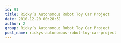 ```yaml
---
id: 91
title: Ricky’s Autonomous Robot Toy Car Project
date: 2010-12-20 00:28:51
author: 2
group: Ricky’s Autonomous Robot Toy Car Project
post_name: rickys-autonomous-robot-toy-car-project
---
```


